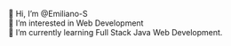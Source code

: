 👋 Hi, I’m @Emiliano-S </br>
👀 I’m interested in Web Development</br>
🌱 I’m currently learning Full Stack Java Web Development.

<!---
Emiliano-S/Emiliano-S is a ✨ special ✨ repository because its `README.md` (this file) appears on your GitHub profile.
You can click the Preview link to take a look at your changes.
--->
